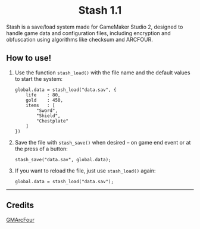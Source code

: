 <h1 align="center">Stash 1.1</h1>
Stash is a save/load system made for GameMaker Studio 2, designed to handle game data and configuration files, including encryption and obfuscation using algorithms like checksum and ARCFOUR.



## How to use!

1. Use the function `stash_load()` with the file name and the default values to start the system:

    ```gml
    global.data = stash_load("data.sav", {
        life    : 80,
        gold    : 450,
        items   : [
            "Sword",
            "Shield",
            "Chestplate"
        ]
    })
    ```

2. Save the file with `stash_save()` when desired – on game end event or at the press of a button:

    ```gml
    stash_save("data.sav", global.data);
    ```

3. If you want to reload the file, just use `stash_load()` again:

    ```gml
    global.data = stash_load("data.sav");
    ```

---

## Credits
[GMArcFour](https://marketplace.gamemaker.io/assets/9192/gmarcfour)
